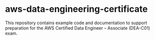 # aws-data-engineering-certificate
This repository contains example code and documentation to support preparation for the AWS Certified Data Engineer – Associate (DEA-C01) exam.
